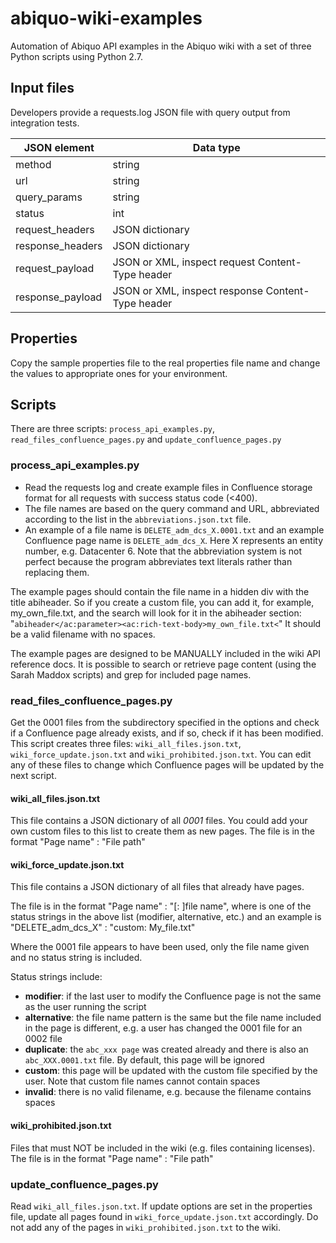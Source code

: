 # abiquo-wiki-examples

Automation of Abiquo API examples in the Abiquo wiki with a set of three Python scripts using Python 2.7.

## Input files
Developers provide a requests.log JSON file with query output from integration tests.

 | JSON element | Data type |
 | ---------------- | --------- |
 | method | string |
 | url | string |
 | query_params | string |
 | status | int |
 | request_headers | JSON dictionary |
 | response_headers | JSON dictionary |
 | request_payload | JSON or XML, inspect request Content-Type header |
 | response_payload | JSON or XML, inspect response Content-Type header |

## Properties
Copy the sample properties file to the real properties file name and change the values to appropriate ones for your environment.

## Scripts
There are three scripts: `process_api_examples.py`, `read_files_confluence_pages.py` and `update_confluence_pages.py`

### process_api_examples.py

  * Read the requests log and create example files in Confluence storage format for all requests with success status code (<400). 
  * The file names are based on the query command and URL, abbreviated according to the list in the `abbreviations.json.txt` file. 
   * An example of a file name is `DELETE_adm_dcs_X.0001.txt` and an example Confluence page name is `DELETE_adm_dcs_X`. Here X represents an entity number, e.g. Datacenter 6. Note that the abbreviation system is not perfect because the program abbreviates text literals rather than replacing them.

The example pages should contain the file name in a hidden div with the title abiheader. So if you create a custom file, you can add it, for example, my_own_file.txt, and the search will look for it in the abiheader section: 
"`abiheader</ac:parameter><ac:rich-text-body>my_own_file.txt<`"
It should be a valid filename with no spaces.

The example pages are designed to be MANUALLY included in the wiki API reference docs. It is possible to search or retrieve page content (using the Sarah Maddox scripts) and grep for included page names.

### read_files_confluence_pages.py
Get the 0001 files from the subdirectory specified in the options and check if a Confluence page already exists, and if so, check if it has been modified. This script creates three files: `wiki_all_files.json.txt`, `wiki_force_update.json.txt` and `wiki_prohibited.json.txt`. You can edit any of these files to change which Confluence pages will be updated by the next script.  

#### wiki_all_files.json.txt
This file contains a JSON dictionary of all *0001* files. You could add your own custom files to this list to create them as new pages. The file is in the format "Page name" : "File path"

#### wiki_force_update.json.txt 
This file contains a JSON dictionary of all files that already have pages. 

The file is in the format "Page name" : "[<status string>: ]file name", where <status string> is one of the status strings in the above list (modifier, alternative, etc.) and an example is "DELETE_adm_dcs_X" : "custom: My_file.txt"

Where the 0001 file appears to have been used, only the file name given and no status string is included. 

Status strings include:
  * **modifier**: if the last user to modify the Confluence page is not the same as the user running the script
  * **alternative**: the file name pattern is the same but the file name included in the page is different, e.g. a user has changed the 0001 file for an 0002 file 
  * **duplicate**: the `abc_xxx page` was created already and there is also an `abc_XXX.0001.txt` file. By default, this page will be ignored
  * **custom**: this page will be updated with the custom file specified by the user. Note that custom file names cannot contain spaces
  * **invalid**: there is no valid filename, e.g. because the filename contains spaces



#### wiki_prohibited.json.txt
Files that must NOT be included in the wiki (e.g. files containing licenses). The file is in the format "Page name" : "File path"

### update_confluence_pages.py
Read `wiki_all_files.json.txt`. If update options are set in the properties file, update all pages found in `wiki_force_update.json.txt` accordingly. Do not add any of the pages in `wiki_prohibited.json.txt` to the wiki.  

